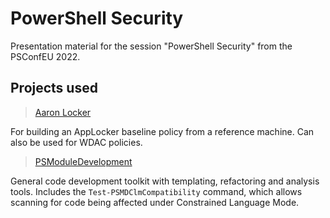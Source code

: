 ﻿# PowerShell Security

Presentation material for the session "PowerShell Security" from the PSConfEU 2022.

## Projects used

> [Aaron Locker](https://github.com/microsoft/AaronLocker)

For building an AppLocker baseline policy from a reference machine.
Can also be used for WDAC policies.

> [PSModuleDevelopment](https://github.com/PowershellFrameworkCollective/PSModuleDevelopment)

General code development toolkit with templating, refactoring and analysis tools.
Includes the `Test-PSMDClmCompatibility` command, which allows scanning for code being affected under Constrained Language Mode.
